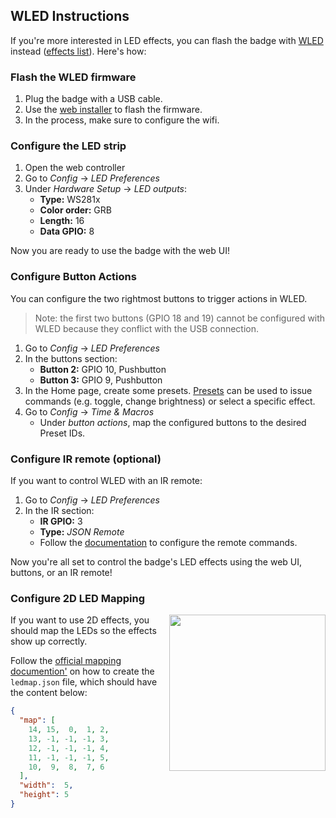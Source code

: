 ## WLED Instructions

If you're more interested in LED effects, you can flash the badge with [WLED](https://kno.wled.ge/) instead ([effects list](https://kno.wled.ge/features/effects/)). Here's how:


### Flash the WLED firmware
1. Plug the badge with a USB cable.
1. Use the [web installer](https://install.wled.me/) to flash the firmware.
1. In the process, make sure to configure the wifi.

### Configure the LED strip
1. Open the web controller
1. Go to _Config_ -> _LED Preferences_
1. Under _Hardware Setup_ -> _LED outputs_:
    - **Type:** WS281x
    - **Color order:** GRB
    - **Length:** 16
    - **Data GPIO:** 8

Now you are ready to use the badge with the web UI!

### Configure Button Actions

You can configure the two rightmost buttons to trigger actions in WLED.

> Note: the first two buttons (GPIO 18 and 19) cannot be configured with WLED because they conflict with the USB connection.

1. Go to _Config_ -> _LED Preferences_
1. In the buttons section:
    - **Button 2:** GPIO 10, Pushbutton
    - **Button 3:** GPIO 9, Pushbutton
1. In the Home page, create some presets. [Presets](https://kno.wled.ge/features/presets/) can be used to issue commands (e.g. toggle, change brightness) or select a specific effect.
1. Go to _Config_ -> _Time & Macros_
    - Under _button actions_, map the configured buttons to the desired Preset IDs.

### Configure IR remote (optional)

If you want to control WLED with an IR remote:

1. Go to _Config_ -> _LED Preferences_
1. In the IR section:
    - **IR GPIO:** 3
    - **Type:** _JSON Remote_
    - Follow the [documentation](https://kno.wled.ge/interfaces/json-ir/json_infrared/) to configure the remote commands.

Now you're all set to control the badge's LED effects using the web UI, buttons, or an IR remote!

### Configure 2D LED Mapping

<img src=https://github.com/user-attachments/assets/20c955c5-9e6a-46d4-998e-e81c119c059b align=right width=250>
If you want to use 2D effects, you should map the LEDs so the effects show up correctly.

Follow the [official mapping documention'](https://kno.wled.ge/advanced/mapping/) on how to create the `ledmap.json` file, which should have the content below:

```json
{
  "map": [
    14, 15,  0,  1, 2, 
    13, -1, -1, -1, 3,
    12, -1, -1, -1, 4,
    11, -1, -1, -1, 5,
    10,  9,  8,  7, 6
  ],
  "width":  5,
  "height": 5
}
```